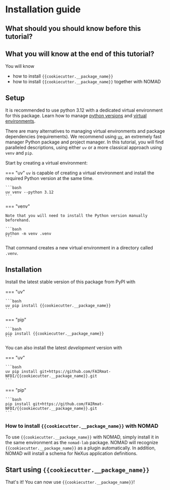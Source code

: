 # Installation guide

## What should you should know before this tutorial?

## What you will know at the end of this tutorial?

You will know

- how to install `{{cookiecutter.__package_name}}`
- how to install `{{cookiecutter.__package_name}}` together with NOMAD

## Setup

It is recommended to use python 3.12 with a dedicated virtual environment for this package. Learn how to manage [python versions](https://github.com/pyenv/pyenv) and [virtual environments](https://realpython.com/python-virtual-environments-a-primer/).

There are many alternatives to managing virtual environments and package dependencies (requirements). We recommend using [`uv`](https://github.com/astral-sh/uv), an extremely fast manager Python package and project manager. In this tutorial, you will find paralleled descriptions, using either `uv` or a more classical approach using `venv` and `pip`.

Start by creating a virtual environment:

=== "uv"
    `uv` is capable of creating a virtual environment and install the required Python version at the same time.

    ```bash
    uv venv --python 3.12
    ```

=== "venv"

    Note that you will need to install the Python version manually beforehand.

    ```bash
    python -m venv .venv
    ```
That command creates a new virtual environment in a directory called `.venv`.

## Installation

Install the latest stable version of this package from PyPI with

=== "uv"

    ```bash
    uv pip install {{cookiecutter.__package_name}}
    ```

=== "pip"

    ```bash
    pip install {{cookiecutter.__package_name}}
    ```

You can also install the latest _development_ version with

=== "uv"

    ```bash
    uv pip install git+https://github.com/FAIRmat-NFDI/{{cookiecutter.__package_name}}.git
    ```

=== "pip"

    ```bash
    pip install git+https://github.com/FAIRmat-NFDI/{{cookiecutter.__package_name}}.git
    ```

### How to install `{{cookiecutter.__package_name}}` with NOMAD

To use `{{cookiecutter.__package_name}}` with NOMAD, simply install it in the same environment as the `nomad-lab` package. NOMAD will recognize `{{cookiecutter.__package_name}}` as a plugin automatically. In addition, NOMAD will install a schema for NeXus application definitions.

## Start using `{{cookiecutter.__package_name}}`

That's it! You can now use `{{cookiecutter.__package_name}}`!

